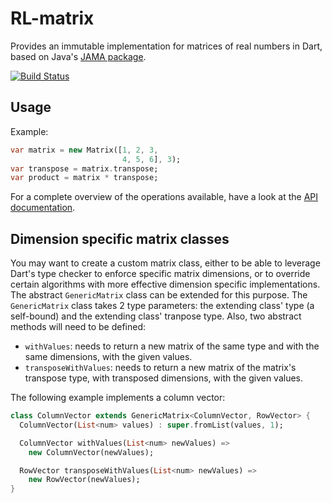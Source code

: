 # RL-matrix

Provides an immutable implementation for matrices of real numbers in Dart, based 
on Java's [JAMA package](http://math.nist.gov/javanumerics/jama/). 

[![Build Status](https://travis-ci.org/RSSchermer/rl_matrix.svg?branch=master)](https://travis-ci.org/RSSchermer/rl_matrix)

## Usage

Example:

```dart
var matrix = new Matrix([1, 2, 3,
                         4, 5, 6], 3);
var transpose = matrix.transpose;
var product = matrix * transpose;
```

For a complete overview of the operations available, have a look at the 
[API documentation](http://www.dartdocs.org/documentation/rl_matrix/0.0.2/index.html#rl_matrix).

## Dimension specific matrix classes

You may want to create a custom matrix class, either to be able to leverage
Dart's type checker to enforce specific matrix dimensions, or to override 
certain algorithms with more effective dimension specific implementations.
The abstract `GenericMatrix` class can be extended for this purpose. The 
`GenericMatrix` class takes 2 type parameters: the extending class' type 
(a self-bound) and the extending class' tranpose type. Also, two abstract 
methods will need to be defined:

- `withValues`: needs to return a new matrix of the same type and with the same 
  dimensions, with the given values.
- `transposeWithValues`: needs to return a new matrix of the matrix's transpose 
  type, with transposed dimensions, with the given values.

The following example implements a column vector:

```dart
class ColumnVector extends GenericMatrix<ColumnVector, RowVector> {
  ColumnVector(List<num> values) : super.fromList(values, 1);

  ColumnVector withValues(List<num> newValues) =>
    new ColumnVector(newValues);

  RowVector transposeWithValues(List<num> newValues) =>
    new RowVector(newValues);
}
```
